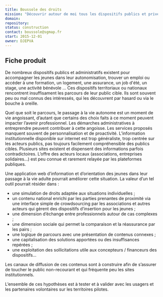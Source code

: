 ```yaml
---
title: Boussole des droits
mission: "Découvrir autour de moi tous les dispositifs publics et privés destinés aux jeunes."
domain:
repository:
status: construction
contact: boussole@sgmap.fr
start: 2015-12-01
owner: DJEPVA
---
```


## Fiche produit

De nombreux dispositifs publics et administratifs existent pour accompagner les jeunes dans leur autonomisation, trouver un emploi ou accéder à  une formation, un logement, une assurance, un job d'été, un stage, une activité bénévole … Ces dispositifs territoriaux ou nationaux rencontrent insuffisament les parcours de leur public cible. Ils sont souvent peu ou mal connus des intéressés, qui les découvrent par hasard ou via le bouche à oreille.

Quel que soit le parcours, le passage à la vie autonome est un moment de vie angoissant, d’autant que certains des choix faits à ce moment peuvent impacter l’avenir professionnel. Les démarches administratives à entreprendre peuvent contribuer à cette angoisse. Les services proposés manquent souvent de personnalisation et de proactivité. L’information institutionnelle disponible sur internet est trop généraliste, trop centrée sur les acteurs publics, pas toujours facilement compréhensible des publics cibles. Plusieurs sites existent et dispensent des informations parfois contradictoires. L’offre des acteurs locaux (associations, entreprises solidaires…) est peu connue et rarement relayée par les plateformes publiques.

Une application web d’information et d’orientation des jeunes dans leur passage à la vie adulte pourrait améliorer cette situation. La valeur d’un tel outil pourrait résider dans :

- une simulation de droits adaptée aux situations individuelles ;
- un contenu national enrichi par les parties prenantes de proximité via une interface simple de crowdsourcing par les associations et autres acteurs qui gèrent des dispositifs d’insertion pour les jeunes ;
- une dimension d’échange entre professionnels autour de cas complexes ;
- une dimension sociale qui permet la comparaison et la réassurance par les pairs ;
- une logique de parcours avec une présentation de contenus connexes ;
- une capitalisation des solutions apportées ou des insuffisances repérées ;
- une exploitation des sollicitations utile aux concepteurs / financeurs des dispositifs…

Les canaux de diffusion de ces contenus sont à construire afin de s’assurer de toucher le public non-recourant et qui fréquente peu les sites institutionnels.

L’ensemble de ces hypothèses est à tester et à valider avec les usagers et les partenaires volontaires sur les territoires pilotes.
